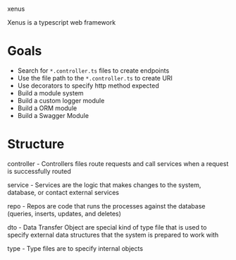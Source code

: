 xenus

Xenus is a typescript web framework

# Goals

- Search for `*.controller.ts` files to create endpoints
- Use the file path to the `*.controller.ts` to create URI
- Use decorators to specify http method expected
- Build a module system
- Build a custom logger module
- Build a ORM module
- Build a Swagger Module

# Structure

controller - Controllers files route requests and call services when a request is successfully routed

service - Services are the logic that makes changes to the system, database, or contact external services

repo - Repos are code that runs the processes against the database (queries, inserts, updates, and deletes)

dto - Data Transfer Object are special kind of type file that is used to specify external data structures that the system is prepared to work with

type - Type files are to specify internal objects
